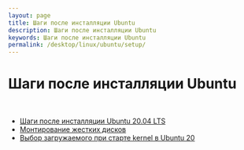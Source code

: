 ```yaml
---
layout: page
title: Шаги после инсталляции Ubuntu
description: Шаги после инсталляции Ubuntu
keywords: Шаги после инсталляции Ubuntu
permalink: /desktop/linux/ubuntu/setup/
---
```


# Шаги после инсталляции Ubuntu

<br/>

<ul>
    <li><a href="/desktop/linux/ubuntu/setup/steps-after-installation-ubuntu-20.04-lts/">Шаги после инсталляции Ubuntu 20.04 LTS</a>
    </li>
    <li><a href="/desktop/linux/ubuntu/setup/mount-hdd/">Монтирование жестких дисков</a>
    </li>
    <li><a href="/desktop/linux/ubuntu/setup/choose-kernel-on-startup/">Выбор загружаемого при старте kernel в Ubuntu 20</a>
    </li>
</ul>
